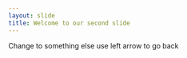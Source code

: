 ```yaml
---
layout: slide
title: Welcome to our second slide
---
```

Change to something else
use left arrow to go back
